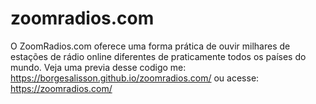 # zoomradios.com
O ZoomRadios.com oferece uma forma prática de ouvir milhares de estações de rádio online diferentes de praticamente todos os países do mundo. 
Veja uma previa desse codigo me: https://borgesalisson.github.io/zoomradios.com/
ou acesse: https://zoomradios.com/
